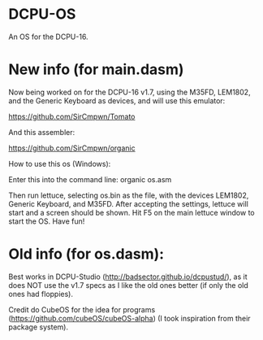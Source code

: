 # DCPU-OS
An OS for the DCPU-16.

# New info (for main.dasm)

Now being worked on for the DCPU-16 v1.7, using the M35FD, LEM1802, and the Generic Keyboard as devices, and will use this emulator:

https://github.com/SirCmpwn/Tomato

And this assembler:

https://github.com/SirCmpwn/organic

How to use this os (Windows):

Enter this into the command line:
organic os.asm

Then run lettuce, selecting os.bin as the file, with the devices LEM1802, Generic Keyboard, and M35FD. After accepting the settings, lettuce will start and a screen should be shown. Hit F5 on the main lettuce window to start the OS. Have fun!

# Old info (for os.dasm):

Best works in DCPU-Studio (http://badsector.github.io/dcpustud/), as it does NOT use the v1.7 specs as I like the old ones better (if only the old ones had floppies).

Credit do CubeOS for the idea for programs (https://github.com/cubeOS/cubeOS-alpha) (I took inspiration from their package system).
